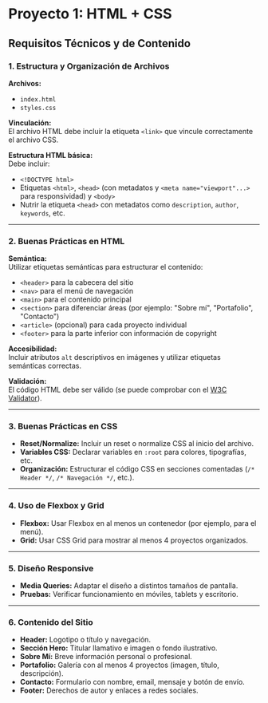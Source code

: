 # Proyecto 1: HTML + CSS

## Requisitos Técnicos y de Contenido

### 1. Estructura y Organización de Archivos

**Archivos:**  
- `index.html`  
- `styles.css`

**Vinculación:**  
El archivo HTML debe incluir la etiqueta `<link>` que vincule correctamente el archivo CSS.

**Estructura HTML básica:**  
Debe incluir:  
- `<!DOCTYPE html>`  
- Etiquetas `<html>`, `<head>` (con metadatos y `<meta name="viewport"...>` para responsividad) y `<body>`  
- Nutrir la etiqueta `<head>` con metadatos como `description`, `author`, `keywords`, etc.

---

### 2. Buenas Prácticas en HTML

**Semántica:**  
Utilizar etiquetas semánticas para estructurar el contenido:  
- `<header>` para la cabecera del sitio  
- `<nav>` para el menú de navegación  
- `<main>` para el contenido principal  
- `<section>` para diferenciar áreas (por ejemplo: "Sobre mí", "Portafolio", "Contacto")  
- `<article>` (opcional) para cada proyecto individual  
- `<footer>` para la parte inferior con información de copyright

**Accesibilidad:**  
Incluir atributos `alt` descriptivos en imágenes y utilizar etiquetas semánticas correctas.

**Validación:**  
El código HTML debe ser válido (se puede comprobar con el [W3C Validator](https://validator.w3.org/)).

---

### 3. Buenas Prácticas en CSS

- **Reset/Normalize:** Incluir un reset o normalize CSS al inicio del archivo.  
- **Variables CSS:** Declarar variables en `:root` para colores, tipografías, etc.  
- **Organización:** Estructurar el código CSS en secciones comentadas (`/* Header */`, `/* Navegación */`, etc.).

---

### 4. Uso de Flexbox y Grid

- **Flexbox:** Usar Flexbox en al menos un contenedor (por ejemplo, para el menú).  
- **Grid:** Usar CSS Grid para mostrar al menos 4 proyectos organizados.

---

### 5. Diseño Responsive

- **Media Queries:** Adaptar el diseño a distintos tamaños de pantalla.  
- **Pruebas:** Verificar funcionamiento en móviles, tablets y escritorio.

---

### 6. Contenido del Sitio

- **Header:** Logotipo o título y navegación.  
- **Sección Hero:** Titular llamativo e imagen o fondo ilustrativo.  
- **Sobre Mí:** Breve información personal o profesional.  
- **Portafolio:** Galería con al menos 4 proyectos (imagen, título, descripción).  
- **Contacto:** Formulario con nombre, email, mensaje y botón de envío.  
- **Footer:** Derechos de autor y enlaces a redes sociales.
